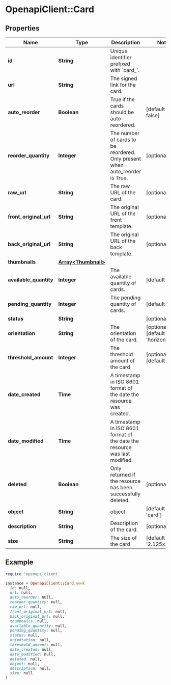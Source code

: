 # OpenapiClient::Card

## Properties

| Name | Type | Description | Notes |
| ---- | ---- | ----------- | ----- |
| **id** | **String** | Unique identifier prefixed with &#x60;card_&#x60;. |  |
| **url** | **String** | The signed link for the card. |  |
| **auto_reorder** | **Boolean** | True if the cards should be auto-reordered. | [default to false] |
| **reorder_quantity** | **Integer** | The number of cards to be reordered. Only present when auto_reorder is True. | [optional] |
| **raw_url** | **String** | The raw URL of the card. | [optional] |
| **front_original_url** | **String** | The original URL of the front template. | [optional] |
| **back_original_url** | **String** | The original URL of the back template. | [optional] |
| **thumbnails** | [**Array&lt;Thumbnail&gt;**](Thumbnail.md) |  |  |
| **available_quantity** | **Integer** | The available quantity of cards. | [default to 0] |
| **pending_quantity** | **Integer** | The pending quantity of cards. | [default to 0] |
| **status** | **String** |  | [optional] |
| **orientation** | **String** | The orientation of the card. | [optional][default to &#39;horizontal&#39;] |
| **threshold_amount** | **Integer** | The threshold amount of the card | [optional][default to 0] |
| **date_created** | **Time** | A timestamp in ISO 8601 format of the date the resource was created. |  |
| **date_modified** | **Time** | A timestamp in ISO 8601 format of the date the resource was last modified. |  |
| **deleted** | **Boolean** | Only returned if the resource has been successfully deleted. | [optional] |
| **object** | **String** | object | [default to &#39;card&#39;] |
| **description** | **String** | Description of the card. | [optional] |
| **size** | **String** | The size of the card | [default to &#39;2.125x3.375&#39;] |

## Example

```ruby
require 'openapi_client'

instance = OpenapiClient::Card.new(
  id: null,
  url: null,
  auto_reorder: null,
  reorder_quantity: null,
  raw_url: null,
  front_original_url: null,
  back_original_url: null,
  thumbnails: null,
  available_quantity: null,
  pending_quantity: null,
  status: null,
  orientation: null,
  threshold_amount: null,
  date_created: null,
  date_modified: null,
  deleted: null,
  object: null,
  description: null,
  size: null
)
```


